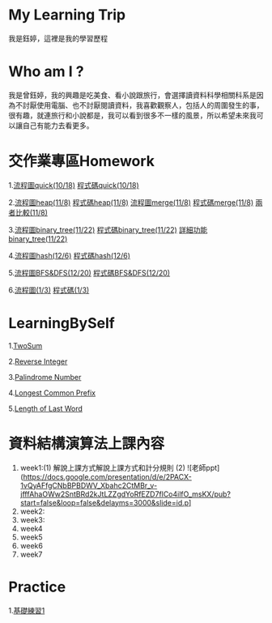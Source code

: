 # My Learning Trip
我是鈺婷，這裡是我的學習歷程

# Who am I ?
我是曾鈺婷，我的興趣是吃美食、看小說跟旅行，會選擇讀資料科學相關科系是因為不討厭使用電腦、也不討厭閱讀資料，我喜歡觀察人，包括人的周圍發生的事，很有趣，就連旅行和小說都是，我可以看到很多不一樣的風景，所以希望未來我可以讓自己有能力去看更多。

# 交作業專區Homework
1.[流程圖quick(10/18)](https://github.com/Yu-TingTseng/MyLearningTrip/blob/master/HW1/%E8%AA%AA%E6%98%8E_quick.ipynb)
  [程式碼quick(10/18)](https://github.com/Yu-TingTseng/MyLearningTrip/blob/master/HW1/QuickSort_06170134.py)
   
2.[流程圖heap(11/8)](https://github.com/Yu-TingTseng/MyLearningTrip/blob/master/HW2/HW2-HS.ipynb)
  [程式碼heap(11/8)](https://github.com/Yu-TingTseng/MyLearningTrip/blob/master/HW2/heap_sort_06170134.py)
  [流程圖merge(11/8)](https://github.com/Yu-TingTseng/MyLearningTrip/blob/master/HW2/HW2-MS.ipynb)
  [程式碼merge(11/8)](https://github.com/Yu-TingTseng/MyLearningTrip/blob/master/HW2/merge_sort_06170134.py)
  [兩者比較(11/8)](https://github.com/Yu-TingTseng/MyLearningTrip/blob/master/HW2/%E5%85%A9%E8%80%85%E4%B9%8B%E6%AF%94%E8%BC%83.pdf)
  
3.[流程圖binary_tree(11/22)](https://github.com/Yu-TingTseng/MyLearningTrip/blob/master/HW3/%E6%B5%81%E7%A8%8B%E5%9C%96_binary_tree.ipynb)
  [程式碼binary_tree(11/22)](https://github.com/Yu-TingTseng/MyLearningTrip/blob/master/HW3/binary_search_tree_06170134.py)
  [詳細功能binary_tree(11/22)](https://github.com/Yu-TingTseng/MyLearningTrip/blob/master/HW3/%E5%8A%9F%E8%83%BD%E8%AA%AA%E6%98%8E_binary_tree.ipynb)
  
4.[流程圖hash(12/6)](https://github.com/Yu-TingTseng/MyLearningTrip/blob/master/HW4/%E6%B5%81%E7%A8%8B%E5%9C%96_hash_table.ipynb)
  [程式碼hash(12/6)](https://github.com/Yu-TingTseng/MyLearningTrip/blob/master/HW4/hash_table_06170134.py)
  
5.[流程圖BFS&DFS(12/20)](https://github.com/Yu-TingTseng/MyLearningTrip/blob/master/HW5/%E8%AA%AA%E6%98%8E%20_BST%26DST.ipynb)
  [程式碼BFS&DFS(12/20)](https://github.com/Yu-TingTseng/MyLearningTrip/blob/master/HW5/BFS_06170134.py)
  
6.[流程圖(1/3)](https://github.com/Yu-TingTseng/MyLearningTrip/blob/master/HW6/%E6%B5%81%E7%A8%8B%E5%9C%96_Dijkstra.ipynb)
  [程式碼(1/3)](https://github.com/Yu-TingTseng/MyLearningTrip/blob/master/HW6/Dijkstra_06170134.py)
  
# LearningBySelf
1.[TwoSum](https://github.com/Yu-TingTseng/MyLearningTrip/blob/master/LeetCode%E7%B7%B4%E7%BF%92/TwoSum.ipynb)

2.[Reverse Integer](https://github.com/Yu-TingTseng/MyLearningTrip/blob/master/LeetCode%E7%B7%B4%E7%BF%92/Reverse%20Integer.ipynb)

3.[Palindrome Number](https://github.com/Yu-TingTseng/MyLearningTrip/blob/master/LeetCode%E7%B7%B4%E7%BF%92/Palindrome%20Number.ipynb)

4.[Longest Common Prefix](https://github.com/Yu-TingTseng/MyLearningTrip/blob/master/LeetCode%E7%B7%B4%E7%BF%92/Longest%20Common%20Prefix.ipynb)

5.[Length of Last Word](https://github.com/Yu-TingTseng/MyLearningTrip/blob/master/LeetCode%E7%B7%B4%E7%BF%92/Length%20of%20Last%20Word.ipynb)

# 資料結構演算法上課內容
1. week1:(1) 解說上課方式解說上課方式和計分規則
         (2) ![老師ppt](https://docs.google.com/presentation/d/e/2PACX-1vQyAFfgCNbBPBDWV_Xbahc2CtMBr_v-jfffAhaOWw2SntBRd2kJtLZZgdYoRfEZD7flCo4ilfO_msKX/pub?start=false&loop=false&delayms=3000&slide=id.p]
2. week2:
3. week3:
4. week4
5. week5
6. week6
7. week7

# Practice
1.[基礎練習1](https://nbviewer.jupyter.org/github/Yu-TingTseng/MyLearningTrip/blob/master/%E5%B7%A8%E8%B3%873A-%E6%9B%BE%E9%88%BA%E5%A9%B7-%E4%BD%9C%E6%A5%AD1.ipynb)
